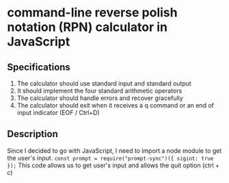 # command-line reverse polish notation (RPN) calculator in JavaScript

## Specifications
1. The calculator should use standard input and standard output
2. It should implement the four standard arithmetic operators
3. The calculator should handle errors and recover gracefully
4. The calculator should exit when it receives a q command or an end of input indicator (EOF / Ctrl+D)

## Description
Since I decided to go with JavaScript, I need to import a node module to get the user's input. 
``const prompt = require("prompt-sync")({ sigint: true });`` This code allows us to get user's input and allows the quit option (ctrl + c)